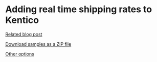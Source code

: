 Adding real time shipping rates to Kentico
==========================================

[Related blog post](http://devnet.kentico.com/articles/webinar-recap-adding-real-time-shipping-rates-to-kentico)

[Download samples as a ZIP file](https://github.com/Kentico/Samples/archive/master.zip)

[Other options](https://github.com/Kentico/Samples)
